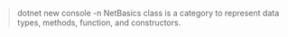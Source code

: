 > dotnet new console -n NetBasics
> class is a category to represent data types, methods, function, and constructors. 